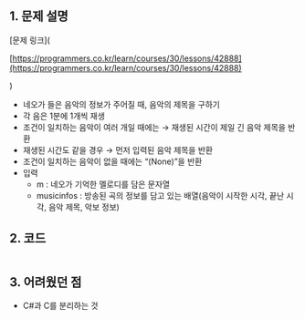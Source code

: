 ## 1. 문제 설명

[문제 링크](

[https://programmers.co.kr/learn/courses/30/lessons/42888](https://programmers.co.kr/learn/courses/30/lessons/42888)

)

- 네오가 들은 음악의 정보가 주어질 때, 음악의 제목을 구하기
- 각 음은 1분에 1개씩 재생
- 조건이 일치하는 음악이 여러 개일 때에는 → 재생된 시간이 제일 긴 음악 제목을 반환
- 재생된 시간도 같을 경우 → 먼저 입력된 음악 제목을 반환
- 조건이 일치하는 음악이 없을 때에는 “(None)”을 반환
- 입력
  - m : 네오가 기억한 멜로디를 담은 문자열
  - musicinfos : 방송된 곡의 정보를 담고 있는 배열(음악이 시작한 시각, 끝난 시각, 음악 제목, 악보 정보)

## 2. 코드

```python

```

## 3. 어려웠던 점

- C#과 C를 분리하는 것
